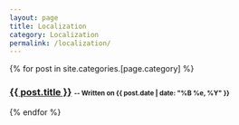 ```yaml
---
layout: page
title: Localization
category: Localization
permalink: /localization/
---
```


<div id="archives">
{% for post in site.categories.[page.category] %}
	<article class="archive-item">
		<h3><a href="{{ post.url }}">{{ post.title }}</a>&nbsp;<small style="font-size:0.7em">-- Written on {{ post.date | date: "%B %e, %Y" }}</small></h3>
	</article>
{% endfor %}
</div>